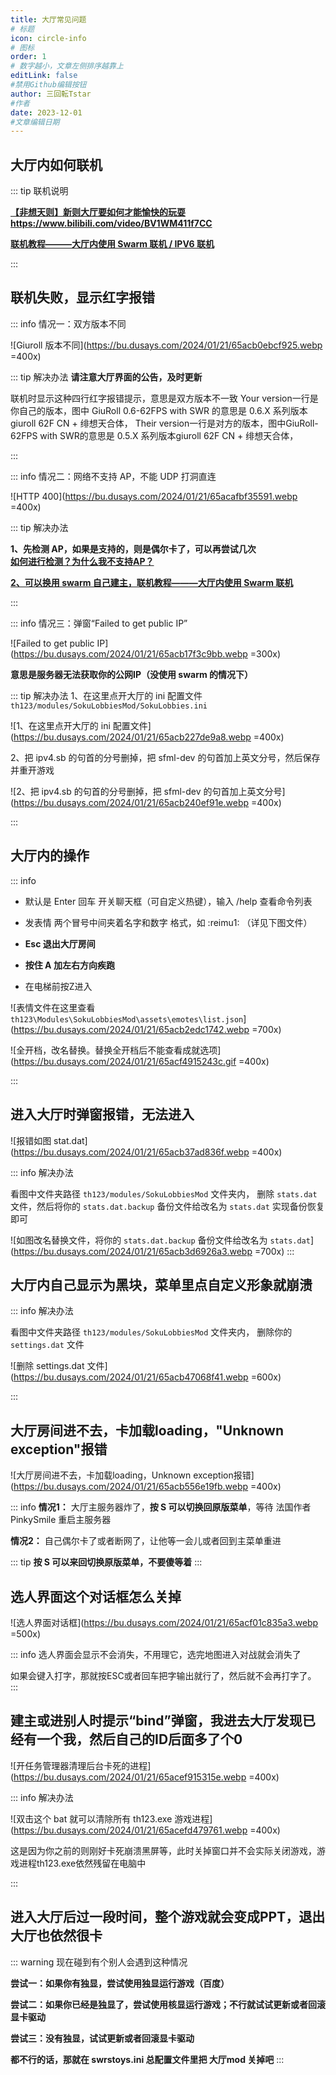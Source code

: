 ```yaml
---
title: 大厅常见问题
# 标题
icon: circle-info
# 图标
order: 1
# 数字越小，文章左侧排序越靠上
editLink: false
#禁用Github编辑按钮
author: 三回転Tstar
#作者
date: 2023-12-01
#文章编辑日期
---
```


## **大厅内如何联机**

::: tip 联机说明

[**【非想天则】新则大厅要如何才能愉快的玩耍**](https://www.bilibili.com/video/BV1WM411f7CC)  **https://www.bilibili.com/video/BV1WM411f7CC**

[**联机教程———大厅内使用 Swarm 联机 / IPV6 联机**](/Beginners/BeforePlaying.html#使用-swarm-等中转-ip-在大厅里联机)

:::



## **联机失败，显示红字报错**
::: info 情况一：双方版本不同

![Giuroll 版本不同](https://bu.dusays.com/2024/01/21/65acb0ebcf925.webp =400x)

::: tip 解决办法
**请注意大厅界面的公告，及时更新**

联机时显示这种四行红字报错提示，意思是双方版本不一致
Your version一行是你自己的版本，图中 GiuRoll 0.6-62FPS with SWR 的意思是 0.6.X 系列版本giuroll 62F CN + 绯想天合体，
Their version一行是对方的版本，图中GiuRoll-62FPS with SWR的意思是 0.5.X 系列版本giuroll 62F CN + 绯想天合体，

:::

::: info 情况二：网络不支持 AP，不能 UDP 打洞直连

![HTTP 400](https://bu.dusays.com/2024/01/21/65acafbf35591.webp =400x)

::: tip 解决办法

**1、先检测 AP，如果是支持的，则是偶尔卡了，可以再尝试几次**  
[**如何进行检测？为什么我不支持AP？**](/FAQ/Play/AP_NOT_Supported.html)

[**2、可以换用 swarm 自己建主，联机教程———大厅内使用 Swarm 联机**](/Beginners/BeforePlaying.html#使用-swarm-等中转-ip-在大厅里联机)


:::

::: info 情况三：弹窗“Failed to get public IP”

![Failed to get public IP](https://bu.dusays.com/2024/01/21/65acb17f3c9bb.webp =300x)

**意思是服务器无法获取你的公网IP（没使用 swarm 的情况下）**

::: tip 解决办法
1、在这里点开大厅的 ini 配置文件  `th123/modules/SokuLobbiesMod/SokuLobbies.ini`

![1、在这里点开大厅的 ini 配置文件](https://bu.dusays.com/2024/01/21/65acb227de9a8.webp =400x)

2、把 ipv4.sb 的句首的分号删掉，把 sfml-dev 的句首加上英文分号，然后保存并重开游戏

![2、把 ipv4.sb 的句首的分号删掉，把 sfml-dev 的句首加上英文分号](https://bu.dusays.com/2024/01/21/65acb240ef91e.webp =400x)

:::

<!-- 
::: info 情况三：版本问题

![检查游戏标题](https://bu.dusays.com/2023/09/28/65150454aa41f.png)

![版本问题报错](https://bu.dusays.com/2023/08/06/64cf5aa78a42c.png =500x)

联机时显示这种四行红字报错提示，意思是双方版本不一致
Your version一行是你自己的版本，图中 GiuRoll with SWR 的意思是60F版本giuroll + 绯想天合体，
Their version一行是对方的版本，图中GiuRoll-62FPS with SWR的意思是62F版本giuroll  + 绯想天合体

with SWR就说明是和绯想天合体成功的；without SWR就说明是没和绯想天合体成功。

检查并更新游戏版本，注意CN代表的62F，与不加CN的60F之间不能互相联机。

**0.5.X系列和0.6.X系列之间不能互相联机。**
::: -->

## **大厅内的操作**
::: info
- 默认是 Enter 回车 开关聊天框（可自定义热键），输入 /help 查看命令列表 
  
- 发表情   两个冒号中间夹着名字和数字  格式，如   :reimu1: （详见下图文件）

- **Esc 退出大厅房间**
  
- **按住 A 加左右方向疾跑**
  
- 在电梯前按Z进入

![表情文件在这里查看 `th123\Modules\SokuLobbiesMod\assets\emotes\list.json`](https://bu.dusays.com/2024/01/21/65acb2edc1742.webp =700x)

![全开档，改名替换。替换全开档后不能查看成就选项](https://bu.dusays.com/2024/01/21/65acf4915243c.gif =400x)

:::

<!-- 
::: info 大厅成就——预期完整版
赢十局：解锁角色形象
输十局：解锁吃瘪表情
把所有必杀卡和SC卡都用一遍：解锁角色形象的其他配色
玩十局：解锁头衔称号 title（待更新）
玩一百局：解锁accesory配饰（待更新）
玩一千局：解锁背景（待更新）
隐藏彩蛋：解锁恋恋等其他角色形象
::: 

![全开档，改名替换。 替换全开档后不能查看成就选项](https://bu.dusays.com/2023/11/01/65425fe6de26a.png =700x)
-->

## **进入大厅时弹窗报错，无法进入**

![报错如图 stat.dat](https://bu.dusays.com/2024/01/21/65acb37ad836f.webp =400x)

::: info  解决办法

看图中文件夹路径 `th123/modules/SokuLobbiesMod` 文件夹内，
删除 `stats.dat`文件，然后将你的 `stats.dat.backup` 备份文件给改名为 `stats.dat` 实现备份恢复即可

![如图改名替换文件，将你的 `stats.dat.backup` 备份文件给改名为 `stats.dat`](https://bu.dusays.com/2024/01/21/65acb3d6926a3.webp =700x)
:::

## **大厅内自己显示为黑块，菜单里点自定义形象就崩溃**

::: info 解决办法

看图中文件夹路径 `th123/modules/SokuLobbiesMod` 文件夹内，
删除你的 `settings.dat` 文件

![删除 settings.dat 文件](https://bu.dusays.com/2024/01/21/65acb47068f41.webp =600x)

:::

## **大厅房间进不去，卡加载loading，"Unknown exception"报错**

![大厅房间进不去，卡加载loading，Unknown exception报错](https://bu.dusays.com/2024/01/21/65acb556e19fb.webp =400x)

::: info 
**情况1：** 大厅主服务器炸了，**按 S 可以切换回原版菜单**，等待 法国作者PinkySmile 重启主服务器

**情况2：** 自己偶尔卡了或者断网了，让他等一会儿或者回到主菜单重进

::: tip
**按 S 可以来回切换原版菜单，不要傻等着**
:::

<!--
## **点创建大厅提示这个是什么意思**

![](https://bu.dusays.com/2023/08/08/64d233d146e89.png)

::: warning
**玩家请点加入大厅**
创建大厅需要公网IP，使用文件夹内的RunServer.bat
:::


## **这个报错弹窗是什么意思，我被踢出房间了**
![](https://bu.dusays.com/2023/08/06/64cf58d497d26.png =300x)
::: info
这个正常，也没办法，冷不丁抽风来一下，被踢就算了，过会儿等他刷新再进就是了。
:::

-->

## **选人界面这个对话框怎么关掉**
![选人界面对话框](https://bu.dusays.com/2024/01/21/65acf01c835a3.webp =500x)


::: info
选人界面会显示不会消失，不用理它，选完地图进入对战就会消失了

如果会键入打字，那就按ESC或者回车把字输出就行了，然后就不会再打字了。
:::

## **建主或进别人时提示“bind”弹窗，我进去大厅发现已经有一个我，然后自己的ID后面多了个0**

![开任务管理器清理后台卡死的进程](https://bu.dusays.com/2024/01/21/65acef915315e.webp =400x)

::: info 解决办法

![双击这个 bat 就可以清除所有 th123.exe 游戏进程](https://bu.dusays.com/2024/01/21/65acefd479761.webp =400x)

这是因为你之前的则刚好卡死崩溃黑屏等，此时关掉窗口并不会实际关闭游戏，游戏进程th123.exe依然残留在电脑中

:::

## **进入大厅后过一段时间，整个游戏就会变成PPT，退出大厅也依然很卡**

::: warning
现在碰到有个别人会遇到这种情况


**尝试一：如果你有独显，尝试使用独显运行游戏（百度）**

**尝试二：如果你已经是独显了，尝试使用核显运行游戏；不行就试试更新或者回滚显卡驱动**

**尝试三：没有独显，试试更新或者回滚显卡驱动**

**都不行的话，那就在 swrstoys.ini 总配置文件里把 大厅mod 关掉吧**
:::

